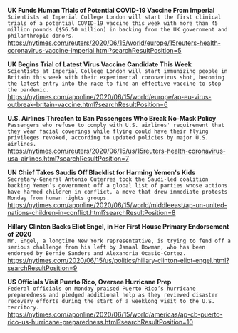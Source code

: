 **UK Funds Human Trials of Potential COVID-19 Vaccine From Imperial**\
`Scientists at Imperial College London will start the first clinical trials of a potential COVID-19 vaccine this week with more than 45 million pounds ($56.50 million) in backing from the UK government and philanthropic donors.`\
https://nytimes.com/reuters/2020/06/15/world/europe/15reuters-health-coronavirus-vaccine-imperial.html?searchResultPosition=5

**UK Begins Trial of Latest Virus Vaccine Candidate This Week**\
`Scientists at Imperial College London will start immunizing people in Britain this week with their experimental coronavirus shot, becoming the latest entry into the race to find an effective vaccine to stop the pandemic.`\
https://nytimes.com/aponline/2020/06/15/world/europe/ap-eu-virus-outbreak-britain-vaccine.html?searchResultPosition=6

**U.S. Airlines Threaten to Ban Passengers Who Break No-Mask Policy**\
`Passengers who refuse to comply with U.S. airlines' requirement that they wear facial coverings while flying could have their flying privileges revoked, according to updated policies by major U.S. airlines.`\
https://nytimes.com/reuters/2020/06/15/us/15reuters-health-coronavirus-usa-airlines.html?searchResultPosition=7

**UN Chief Takes Saudis Off Blacklist for Harming Yemen's Kids**\
`Secretary-General Antonio Guterres took the Saudi-led coalition backing Yemen’s government off a global list of parties whose actions have harmed children in conflict, a move that drew immediate protests Monday from human rights groups.`\
https://nytimes.com/aponline/2020/06/15/world/middleeast/ap-un-united-nations-children-in-conflict.html?searchResultPosition=8

**Hillary Clinton Backs Eliot Engel, in Her First House Primary Endorsement of 2020**\
`Mr. Engel, a longtime New York representative, is trying to fend off a serious challenge from his left by Jamaal Bowman, who has been endorsed by Bernie Sanders and Alexandria Ocasio-Cortez.`\
https://nytimes.com/2020/06/15/us/politics/hillary-clinton-eliot-engel.html?searchResultPosition=9

**US Officials Visit Puerto Rico, Oversee Hurricane Prep**\
`Federal officials on Monday praised Puerto Rico’s hurricane preparedness and pledged additional help as they reviewed disaster recovery efforts during the start of a weeklong visit to the U.S. territory.`\
https://nytimes.com/aponline/2020/06/15/world/americas/ap-cb-puerto-rico-us-hurricane-preparedness.html?searchResultPosition=10


